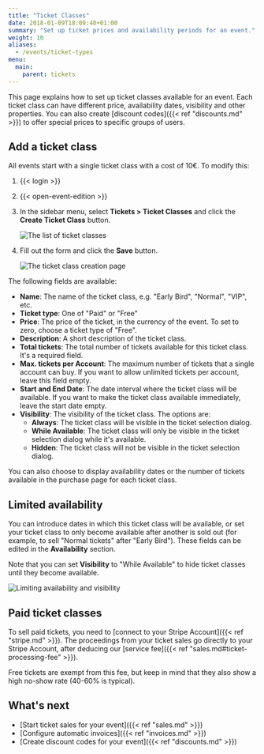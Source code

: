 ```yaml
---
title: "Ticket Classes"
date: 2018-01-09T18:09:40+01:00
summary: "Set up ticket prices and availability periods for an event."
weight: 10
aliases:
  - /events/ticket-types
menu:
  main:
    parent: tickets
---
```


This page explains how to set up ticket classes available for an event. Each ticket class can have different price, availability dates, visibility and other properties. You can also create [discount codes]({{< ref "discounts.md" >}}) to offer special prices to specific groups of users.

## Add a ticket class

All events start with a single ticket class with a cost of 10€. To modify this:

1. {{< login >}}
1. {{< open-event-edition >}}
1. In the sidebar menu, select **Tickets > Ticket Classes** and click the **Create Ticket Class** button.

   ![The list of ticket classes](/img/screenshots/events/ticket-classes.avif)

1. Fill out the form and click the **Save** button.

   ![The ticket class creation page](/img/screenshots/tickets/ticket-class-create.avif)

The following fields are available:

- **Name**: The name of the ticket class, e.g. "Early Bird", "Normal", "VIP", etc.
- **Ticket type**: One of "Paid" or "Free"
- **Price**: The price of the ticket, in the currency of the event. To set to zero, choose a ticket type of "Free".
- **Description**: A short description of the ticket class.
- **Total tickets**: The total number of tickets available for this ticket class. It's a required field.
- **Max. tickets per Account**: The maximum number of tickets that a single account can buy. If you want to allow unlimited tickets per account, leave this field empty.
- **Start and End Date**: The date interval where the ticket class will be available. If you want to make the ticket class available immediately, leave the start date empty.
- **Visibility**: The visibility of the ticket class. The options are:
  - **Always**: The ticket class will be visible in the ticket selection dialog.
  - **While Available**: The ticket class will only be visible in the ticket selection dialog while it's available.
  - **Hidden**: The ticket class will not be visible in the ticket selection dialog.

You can also choose to display availability dates or the number of tickets available in the purchase page for each ticket class.

## Limited availability

You can introduce dates in which this ticket class will be available, or set your ticket class to only become available after another is sold out (for example, to sell "Normal tickets" after "Early Bird"). These fields can be edited in the **Availability** section.

Note that you can set **Visibility** to "While Available" to hide ticket classes until they become available.

![Limiting availability and visibility](/img/screenshots/events/ticket-class-availability.avif)

## Paid ticket classes

To sell paid tickets, you need to [connect to your Stripe Account]({{< ref "stripe.md" >}}). The proceedings from your ticket sales go directly to your Stripe Account, after deducing our [service fee]({{< ref "sales.md#ticket-processing-fee" >}}).

Free tickets are exempt from this fee, but keep in mind that they also show a high no-show rate (40-60% is typical).

## What's next

- [Start ticket sales for your event]({{< ref "sales.md" >}})
- [Configure automatic invoices]({{< ref "invoices.md" >}})
- [Create discount codes for your event]({{< ref "discounts.md" >}})
